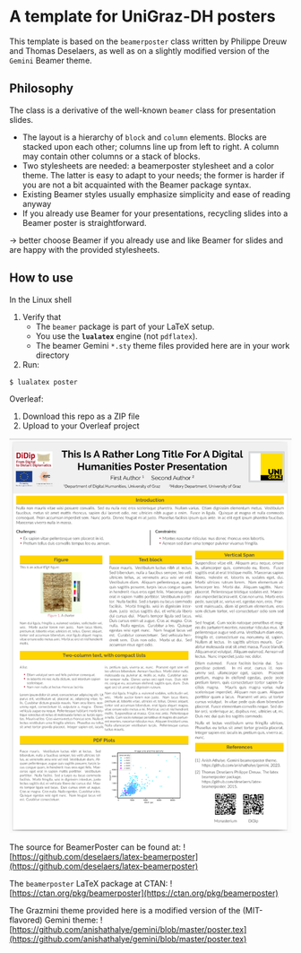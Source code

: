 # A template for UniGraz-DH posters

This template is based on the `beamerposter` class written by Philippe Dreuw and Thomas Deselaers, as well as on a slightly modified version of the `Gemini` Beamer theme.


## Philosophy

The class is a derivative of the well-known `beamer` class for presentation slides.
+ The layout is a hierarchy of `block` and `column` elements. Blocks are stacked upon each other; columns line up from left to right.  A column may contain other columns or a stack of blocks.
+ Two stylesheets are needed: a beamerposter stylesheet and a color theme. The latter is easy to adapt to your needs; the former is harder if you are not a bit acquainted with the Beamer package syntax.
+ Existing Beamer styles usually emphasize simplicity and ease of reading anyway
+ If you already use Beamer for your presentations, recycling slides into a Beamer poster is straightforward.

 $\to$ better choose Beamer if you already use and like Beamer for slides and are happy with the provided stylesheets.


## How to use

In the Linux shell

1. Verify that
   + The `beamer` package is part of your LaTeX setup.
   + You use the **`lualatex`** engine (not `pdflatex`).
   + The beamer Gemini `*.sty` theme files provided here are in your work directory
2. Run:

```
$ lualatex poster
```

Overleaf:

1. Download this repo as a ZIP file
2. Upload to your Overleaf project


![Poster example](poster_example.png)


The source for BeamerPoster can be found at:
![https://github.com/deselaers/latex-beamerposter](https://github.com/deselaers/latex-beamerposter)

The `beamerposter` LaTeX package at CTAN:
![https://ctan.org/pkg/beamerposter](https://ctan.org/pkg/beamerposter)

The Grazmini theme provided here is a modified version of the (MIT-flavored) Gemini theme:
![https://github.com/anishathalye/gemini/blob/master/poster.tex](https://github.com/anishathalye/gemini/blob/master/poster.tex)

